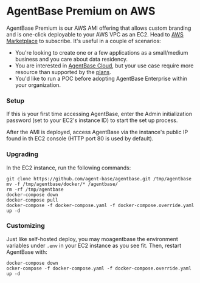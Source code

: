 # AgentBase Premium on AWS

AgentBase Premium is our AWS AMI offering that allows custom branding and is one-click deployable to your AWS VPC as an EC2. Head to [AWS Marketplace](https://aws.amazon.com/marketplace/pp/prodview-t22mebxzwjhu6) to subscribe. It's useful in a couple of scenarios:

* You're looking to create one or a few applications as a small/medium business and you care about data residency.
* You are interested in [AgentBase Cloud](cloud.md), but your use case require more resource than supported by the [plans](https://agentbase.ai/pricing).
* You'd like to run a POC before adopting AgentBase Enterprise within your organization.

### Setup

If this is your first time accessing AgentBase, enter the Admin initialization password (set to your EC2's instance ID) to start the set up process.

After the AMI is deployed, access AgentBase via the instance's public IP found in th EC2 console (HTTP port 80 is used by default).

### Upgrading&#x20;

In the EC2 instance, run the following commands:&#x20;

```
git clone https://github.com/agent-base/agentbase.git /tmp/agentbase
mv -f /tmp/agentbase/docker/* /agentbase/
rm -rf /tmp/agentbase
docker-compose down
docker-compose pull
docker-compose -f docker-compose.yaml -f docker-compose.override.yaml up -d
```

### Customizing

Just like self-hosted deploy, you may moagentbase the environment variables under `.env` in your EC2 instance as you see fit. Then, restart AgentBase with:

```
docker-compose down
ocker-compose -f docker-compose.yaml -f docker-compose.override.yaml up -d
```
